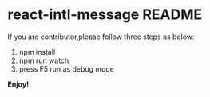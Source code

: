 # react-intl-message README

If you are contributor,please follow three steps as below:

1) npm install
2) npm run watch
3) press F5 run as debug mode


**Enjoy!**
